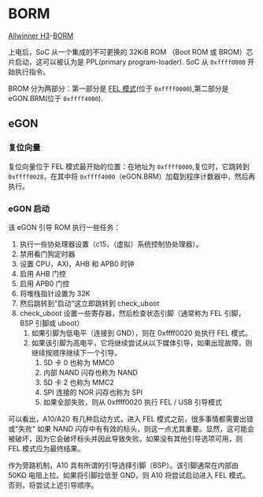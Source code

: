 # BORM

[Allwinner H3](http://linux-sunxi.org/H3)-[BORM](http://linux-sunxi.org/BROM)

上电后，SoC 从一个集成的不可更换的 32KiB ROM （Boot ROM 或 BROM）芯片启动，这可以被认为是 PPL(primary program-loader).
SoC 从 `0xffff0000` 开始执行指令。

BROM 分为两部分：第一部分是 [FEL 模式](fel.md)(位于 `0xffff0000`),第二部分是 eGON.BRM(位于 `0xffff4000`).

## eGON

### 复位向量

复位向量位于 FEL 模式最开始的位置：在地址为 `0xffff0000`,复位时，它跳转到 `0xffff0028`，在其中将 `0xffff4000`（eGON.BRM）加载到程序计数器中，然后再执行。

### eGON 启动

该 eGON 引导 ROM 执行一些任务：

1. 执行一些协处理器设置（c15，（虚拟）系统控制协处理器）。
1. 禁用看门狗定时器
1. 设置 CPU，AXI，AHB 和 APB0 时钟
1. 启用 AHB 门控
1. 启用 APB0 门控
1. 将堆栈指针设置为 32K
1. 然后跳转到“启动”这立即跳转到 check_uboot
1. check_uboot 设置一些寄存器，然后检查状态引脚（通常称为 FEL 引脚，BSP 引脚或 uboot）
   1. 如果引脚为低电平（连接到 GND），则在 0xffff0020 处执行 FEL 模式。
   2. 如果该引脚为高电平，它将继续尝试从以下媒体引导，如果出现故障，则继续按顺序继续下一个引导。
      1. SD 卡 0 也称为 MMC0
      2. 内部 NAND 闪存也称为 NAND
      3. SD 卡 2 也称为 MMC2
      4. SPI 连接的 NOR 闪存也称为 SPI
      5. 如果全部失败，则从 0xffff0020 执行 FEL / USB 引导模式

可以看出，A10/A20 有几种启动方式，进入 FEL 模式之前，很多事情都需要出错或"失败"
如果 NAND 闪存中有有效的标头，则这一点尤其重要。显然，这可能会被破坏，因为它会破坏标头并因此导致失败。如果没有其他引导选项可用，则 FEL 模式应为最终结果。

作为旁路机制，A10 具有所谓的引导选择引脚（BSP）。该引脚通常在内部由 50KΩ 电阻上拉。如果将引脚拉低至 GND，则 A10 将尝试启动进入 FEL 模式。否则，将尝试上述引导顺序。
